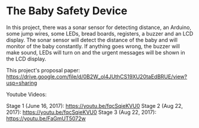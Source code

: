# The Baby Safety Device
 
 In this project, there was a sonar sensor for detecting distance, an Arduino, some jump wires, some LEDs, bread boards, registers, a buzzer and an LCD display. The sonar sensor will detect the distance of the baby and will monitor of the baby constantly. If anything goes wrong, the buzzer will make sound, LEDs will turn on and the urgent messages will be shown in the LCD display.
 
This project's proposal paper: https://drive.google.com/file/d/0B2W_ol4JUthCS19XU20taEdBRUE/view?usp=sharing

Youtube Videos: 

Stage 1 (June 16, 2017):  https://youtu.be/fqcSqieKVU0
Stage 2 (Aug 22, 2017):   https://youtu.be/fqcSqieKVU0
Stage 3 (Aug 22, 2017):   https://youtu.be/FaGmUT5072w
